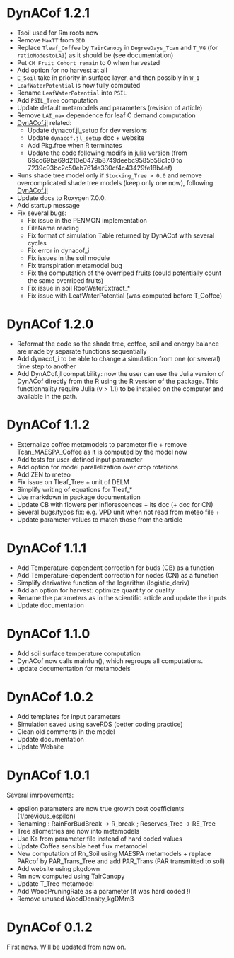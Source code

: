 # DynACof 1.2.1

* Tsoil used for Rm roots now  
* Remove `MaxTT` from `GDD`  
* Replace `Tleaf_Coffee` by `TairCanopy` in `DegreeDays_Tcan` and `T_VG` (for `ratioNodestoLAI`) as it should be (see documentation)  
* Put `CM_Fruit_Cohort_remain` to 0 when harvested  
* Add option for no harvest at all  
* `E_Soil` take in priority in surface layer, and then possibly in `W_1`  
* `LeafWaterPotential` is now fully computed  
* Rename `LeafWaterPotential` into `PSIL`  
* Add `PSIL_Tree` computation   
* Update default metamodels and parameters (revision of article)  
* Remove `LAI_max` dependence for leaf C demand computation  
* [DynACof.jl](https://github.com/VEZY/DynACof.jl) related:  
  * Update dynacof.jl_setup for dev versions  
  * Update `dynacof.jl_setup` doc + website  
  * Add Pkg.free when R terminates  
  * Update the code following modifs in julia version (from 69cd69ba69d210e0479b8749deebc9585b58c1c0 to 7239c93bc2c50eb761de330cf4c43429fe18b4ef)  
* Runs shade tree model only if `Stocking_Tree > 0.0` and remove overcomplicated shade tree models (keep only one now), following [DynACof.jl](https://github.com/VEZY/DynACof.jl)  
* Update docs to Roxygen 7.0.0.  
* Add startup message  
* Fix several bugs:  
  * Fix issue in the PENMON implementation  
  * FileName reading  
  * Fix format of simulation Table returned by DynACof with several cycles  
  * Fix error in dynacof_i  
  * Fix issues in the soil module  
  * Fix transpiration metamodel bug  
  * Fix the computation of the overriped fruits (could potentially count the same overriped fruits)  
  * Fix issue in soil RootWaterExtract_*  
  * Fix issue with LeafWaterPotential (was computed before T_Coffee)  

# DynACof 1.2.0

* Reformat the code so the shade tree, coffee, soil and energy balance are made by separate functions sequentially  
* Add dynacof_i to be able to change a simulation from one (or several) time step to another  
* Add DynACof.jl compatibility: now the user can use the Julia version of DynACof directly from the R using the R version of the package. This functionnality require Julia (v > 1.1) to be installed on the computer and available in the path.  

# DynACof 1.1.2

* Externalize coffee metamodels to parameter file + remove Tcan_MAESPA_Coffee as it is computed by the model now
* Add tests for user-defined input parameter  
* Add option for model parallelization over crop rotations  
* Add ZEN to meteo  
* Fix issue on Tleaf_Tree + unit of DELM  
* Simplify writing of equations for Tleaf_*
* Use markdown in package documentation
* Update CB with flowers per inflorescences + its doc (+ doc for CN)
* Several bugs/typos fix: e.g. VPD unit when not read from meteo file + 
* Update parameter values to match those from the article

# DynACof 1.1.1

* Add Temperature-dependent correction for buds (CB) as a function  
* Add Temperature-dependent correction for nodes (CN) as a function  
* Simplify derivative function of the logarithm (logistic_deriv)  
* Add an option for harvest: optimize quantity or quality  
* Rename the parameters as in the scientific article and update the inputs
* Update documentation


# DynACof 1.1.0

* Add soil surface temperature computation
* DynACof now calls mainfun(), which regroups all computations.
* update documentation for metamodels

# DynACof 1.0.2

* Add templates for input parameters
* Simulation saved using saveRDS (better coding practice)
* Clean old comments in the model
* Update documentation
* Update Website

# DynACof 1.0.1

Several imrpovements:

* epsilon parameters are now true growth cost coefficients (1/previous_espilon)
* Renaming : RainForBudBreak -> R_break ; Reserves_Tree -> RE_Tree
* Tree allometries are now into metamodels
* Use Ks from parameter file instead of hard coded values
* Update Coffea sensible heat flux metamodel
* New computation of Rn_Soil using MAESPA metamodels + replace PARcof by PAR_Trans_Tree and add PAR_Trans (PAR transmitted to soil)
* Add website using pkgdown
* Rm now computed using TairCanopy
* Update T_Tree metamodel
* Add WoodPruningRate as a parameter (it was hard coded !)
* Remove unused WoodDensity_kgDMm3


# DynACof 0.1.2

First news. Will be updated from now on.
